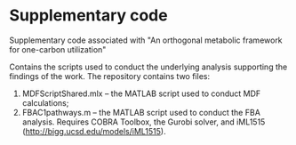 # Supplementary code
Supplementary code associated with "An orthogonal metabolic framework for one-carbon utilization"

Contains the scripts used to conduct the underlying analysis supporting the findings of the work. The repository contains two files:
1) MDFScriptShared.mlx – the MATLAB script used to conduct MDF calculations;
2) FBAC1pathways.m – the MATLAB script used to conduct the FBA analysis. Requires COBRA Toolbox, the Gurobi solver, and iML1515 (http://bigg.ucsd.edu/models/iML1515).
